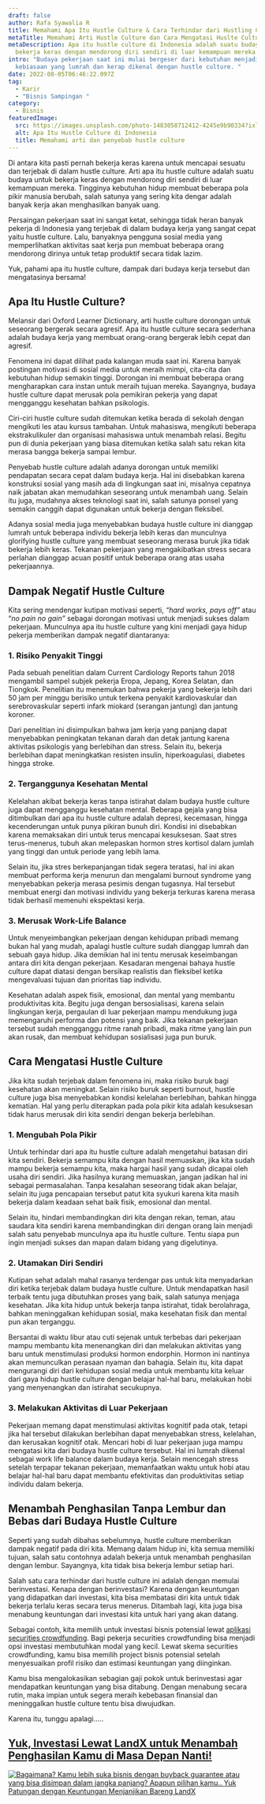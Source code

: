 ```yaml
---
draft: false
author: Rafa Syawalia R
title: Memahami Apa Itu Hustle Culture & Cara Terhindar dari Hustling Culture
metaTitle: Memahami Arti Hustle Culture dan Cara Mengatasi Huslte Culture
metaDescription: Apa itu hustle culture di Indonesia adalah suatu budaya untuk
  bekerja keras dengan mendorong diri sendiri di luar kemampuan mereka.
intro: "Budaya pekerjaan saat ini mulai bergeser dari kebutuhan menjadi sebuah
  kebiasaan yang lumrah dan kerap dikenal dengan hustle culture. "
date: 2022-08-05T06:46:22.097Z
tag:
  - Karir
  - "Bisnis Sampingan "
category:
  - Bisnis
featuredImage:
  src: https://images.unsplash.com/photo-1483058712412-4245e9b90334?ixlib=rb-1.2.1&ixid=MnwxMjA3fDB8MHxwaG90by1wYWdlfHx8fGVufDB8fHx8&auto=format&fit=crop&w=2070&q=80
  alt: Apa Itu Hustle Culture di Indonesia
  title: Memahami arti dan penyebab hustle culture
---
```

<!--StartFragment-->

Di antara kita pasti pernah bekerja keras karena untuk mencapai sesuatu dan terjebak di dalam hustle culture. Arti apa itu hustle culture adalah suatu budaya untuk bekerja keras dengan mendorong diri sendiri di luar kemampuan mereka. Tingginya kebutuhan hidup membuat beberapa pola pikir manusia berubah, salah satunya yang sering kita dengar adalah banyak kerja akan menghasilkan banyak uang. 

Persaingan pekerjaan saat ini sangat ketat, sehingga tidak heran banyak pekerja di Indonesia yang terjebak di dalam budaya kerja yang sangat cepat yaitu hustle culture. Lalu, banyaknya pengguna sosial media yang memperlihatkan aktivitas saat kerja pun membuat beberapa orang mendorong dirinya untuk tetap produktif secara tidak lazim.

Yuk, pahami apa itu hustle culture, dampak dari budaya kerja tersebut dan mengatasinya bersama!

## Apa Itu Hustle Culture?

Melansir dari Oxford Learner Dictionary, arti hustle culture dorongan untuk seseorang bergerak secara agresif. Apa itu hustle culture secara sederhana adalah budaya kerja yang membuat orang-orang bergerak lebih cepat dan agresif.

Fenomena ini dapat dilihat pada kalangan muda saat ini. Karena banyak postingan motivasi di sosial media untuk meraih mimpi, cita-cita dan kebutuhan hidup semakin tinggi. Dorongan ini membuat beberapa orang mengharapkan cara instan untuk meraih tujuan mereka. Sayangnya, budaya hustle culture dapat merusak pola pemikiran pekerja yang dapat mengganggu kesehatan bahkan psikologis.

Ciri-ciri hustle culture sudah ditemukan ketika berada di sekolah dengan mengikuti les atau kursus tambahan. Untuk mahasiswa, mengikuti beberapa ekstrakulikuler dan organisasi mahasiswa untuk menambah relasi. Begitu pun di dunia pekerjaan yang biasa ditemukan ketika salah satu rekan kita merasa bangga bekerja sampai lembur.

Penyebab hustle culture adalah adanya dorongan untuk memiliki pendapatan secara cepat dalam budaya kerja. Hal ini disebabkan karena konstruksi sosial yang masih ada di lingkungan saat ini, misalnya cepatnya naik jabatan akan memudahkan seseorang untuk menambah uang. Selain itu juga, mudahnya akses teknologi saat ini, salah satunya ponsel yang semakin canggih dapat digunakan untuk bekerja dengan fleksibel. 

Adanya sosial media juga menyebabkan budaya hustle culture ini dianggap lumrah untuk beberapa individu bekerja lebih keras dan munculnya glorifying hustle culture yang membuat seseorang merasa buruk jika tidak bekerja lebih keras. Tekanan pekerjaan yang mengakibatkan stress secara perlahan dianggap acuan positif untuk beberapa orang atas usaha pekerjaannya.

## Dampak Negatif Hustle Culture

Kita sering mendengar kutipan motivasi seperti, *“hard works, pays off”* atau “*no pain no gain”* sebagai dorongan motivasi untuk menjadi sukses dalam pekerjaan. Munculnya apa itu hustle culture yang kini menjadi gaya hidup pekerja memberikan dampak negatif diantaranya:

### 1. Risiko Penyakit Tinggi

Pada sebuah penelitian dalam Current Cardiology Reports tahun 2018 mengambil sampel subjek pekerja Eropa, Jepang, Korea Selatan, dan Tiongkok. Penelitian itu menemukan bahwa pekerja yang bekerja lebih dari 50 jam per minggu berisiko untuk terkena penyakit kardiovaskular dan serebrovaskular seperti infark miokard (serangan jantung) dan jantung koroner. 

Dari penelitian ini disimpulkan bahwa jam kerja yang panjang dapat menyebabkan peningkatan tekanan darah dan detak jantung karena aktivitas psikologis yang berlebihan dan stress. Selain itu, bekerja berlebihan dapat meningkatkan resisten insulin, hiperkoagulasi, diabetes hingga stroke.

### 2. Terganggunya Kesehatan Mental

Kelelahan akibat bekerja keras tanpa istirahat dalam budaya hustle culture juga dapat mengganggu kesehatan mental. Beberapa gejala yang bisa ditimbulkan dari apa itu hustle culture adalah depresi, kecemasan, hingga kecenderungan untuk punya pikiran bunuh diri. Kondisi ini disebabkan karena memaksakan diri untuk terus mencapai kesuksesan. Saat stres terus-menerus, tubuh akan melepaskan hormon stres kortisol dalam jumlah yang tinggi dan untuk periode yang lebih lama.

Selain itu, jika stres berkepanjangan tidak segera teratasi, hal ini akan membuat performa kerja menurun dan mengalami burnout syndrome yang menyebabkan pekerja merasa pesimis dengan tugasnya. Hal tersebut membuat energi dan motivasi individu yang bekerja terkuras karena merasa tidak berhasil memenuhi ekspektasi kerja. 

### 3. Merusak Work-Life Balance

Untuk menyeimbangkan pekerjaan dengan kehidupan pribadi memang bukan hal yang mudah, apalagi hustle culture sudah dianggap lumrah dan sebuah gaya hidup. Jika demikian hal ini tentu merusak keseimbangan antara diri kita dengan pekerjaan. Kesadaran mengenai bahaya hustle culture dapat diatasi dengan bersikap realistis dan fleksibel ketika mengevaluasi tujuan dan prioritas tiap individu. 

Kesehatan adalah aspek fisik, emosional, dan mental yang membantu produktivitas kita. Begitu juga dengan bersosialisasi, karena selain lingkungan kerja, pergaulan di luar pekerjaan mampu mendukung juga memengaruhi performa dan potensi yang baik. Jika tekanan pekerjaan tersebut sudah mengganggu ritme ranah pribadi, maka ritme yang lain pun akan rusak, dan membuat kehidupan sosialisasi juga pun buruk.

## Cara Mengatasi Hustle Culture

Jika kita sudah terjebak dalam fenomena ini, maka risiko buruk bagi kesehatan akan meningkat. Selain risiko buruk seperti burnout, hustle culture juga bisa menyebabkan kondisi kelelahan berlebihan, bahkan hingga kematian. Hal yang perlu diterapkan pada pola pikir kita adalah kesuksesan tidak harus merusak diri kita sendiri dengan bekerja berlebihan. 

### 1. Mengubah Pola Pikir

Untuk terhindar dari apa itu hustle culture adalah mengetahui batasan diri kita sendiri. Bekerja semampu kita dengan hasil memuaskan, jika kita sudah mampu bekerja semampu kita, maka hargai hasil yang sudah dicapai oleh usaha diri sendiri. Jika hasilnya kurang memuaskan, jangan jadikan hal ini sebagai permasalahan. Tanpa kesalahan seseorang tidak akan belajar, selain itu juga pencapaian tersebut patut kita syukuri karena kita masih bekerja dalam keadaan sehat baik fisik, emosional dan mental.

Selain itu, hindari membandingkan diri kita dengan rekan, teman, atau saudara kita sendiri karena membandingkan diri dengan orang lain menjadi salah satu penyebab munculnya apa itu hustle culture. Tentu siapa pun ingin menjadi sukses dan mapan dalam bidang yang digelutinya. 

### 2. Utamakan Diri Sendiri

Kutipan sehat adalah mahal rasanya terdengar pas untuk kita menyadarkan diri ketika terjebak dalam budaya hustle culture. Untuk mendapatkan hasil terbaik tentu juga dibutuhkan proses yang baik, salah satunya menjaga kesehatan. Jika kita hidup untuk bekerja tanpa istirahat, tidak berolahraga, bahkan meninggalkan kehidupan sosial, maka kesehatan fisik dan mental pun akan terganggu. 

Bersantai di waktu libur atau cuti sejenak untuk terbebas dari pekerjaan mampu membantu kita menenangkan diri dan melakukan aktivitas yang baru untuk menstimulasi produksi hormon endorphin. Hormon ini nantinya akan memunculkan perasaan nyaman dan bahagia. Selain itu, kita dapat mengurangi diri dari kehidupan sosial media untuk membantu kita keluar dari gaya hidup hustle culture dengan belajar hal-hal baru, melakukan hobi yang menyenangkan dan istirahat secukupnya. 

### 3. Melakukan Aktivitas di Luar Pekerjaan

Pekerjaan memang dapat menstimulasi aktivitas kognitif pada otak, tetapi jika hal tersebut dilakukan berlebihan dapat menyebabkan stress, kelelahan, dan kerusakan kognitif otak. Mencari hobi di luar pekerjaan juga mampu mengatasi kita dari budaya hustle culture tersebut. Hal ini lumrah dikenal sebagai work life balance dalam budaya kerja. Selain mencegah stress setelah terpapar tekanan pekerjaan, memanfaatkan waktu untuk hobi atau belajar hal-hal baru dapat membantu efektivitas dan produktivitas setiap individu dalam bekerja. 

## Menambah Penghasilan Tanpa Lembur dan Bebas dari Budaya Hustle Culture

Seperti yang sudah dibahas sebelumnya, hustle culture memberikan dampak negatif pada diri kita. Memang dalam hidup ini, kita semua memiliki tujuan, salah satu contohnya adalah bekerja untuk menambah penghasilan dengan lembur. Sayangnya, kita tidak bisa bekerja lembur setiap hari.

Salah satu cara terhindar dari hustle culture ini adalah dengan memulai berinvestasi. Kenapa dengan berinvestasi? Karena dengan keuntungan yang didapatkan dari investasi, kita bisa membatasi diri kita untuk tidak bekerja terlalu keras secara terus menerus. Ditambah lagi, kita juga bisa menabung keuntungan dari investasi kita untuk hari yang akan datang.

Sebagai contoh, kita memilih untuk investasi bisnis potensial lewat [aplikasi securities crowdfunding](https://landx.id/). Bagi pekerja securities crowdfunding bisa menjadi opsi investasi membutuhkan modal yang kecil. Lewat skema securities crowdfunding, kamu bisa memilih project bisnis potensial setelah menyesuaikan profil risiko dan estimasi keuntungan yang diinginkan.

Kamu bisa mengalokasikan sebagian gaji pokok untuk berinvestasi agar mendapatkan keuntungan yang bisa ditabung. Dengan menabung secara rutin, maka impian untuk segera meraih kebebasan finansial dan meninggalkan hustle culture tentu bisa diwujudkan. 

Karena itu, tunggu apalagi…..

## [Yuk, Investasi Lewat LandX untuk Menambah Penghasilan Kamu di Masa Depan Nanti!](https://landx.id/project/?utm_source=Blog&utm_medium=organic+keyword&utm_campaign=blog&utm_id=Blog)

<!--StartFragment-->

[![Bagaimana? Kamu lebih suka bisnis dengan buyback guarantee atau yang bisa disimpan dalam jangka panjang? Apapun pilihan kamu.. Yuk Patungan  dengan Keuntungan Menjanjikan Bareng LandX](https://accountgram-production.sfo2.cdn.digitaloceanspaces.com/landx_ghost/2021/10/Equity-Crowdfunding-di-Indonesia-1--3.png)](https://landx.id/project/?utm_source=Blog&utm_medium=organic+keyword&utm_campaign=blog&utm_id=Blog)

<!--EndFragment-->